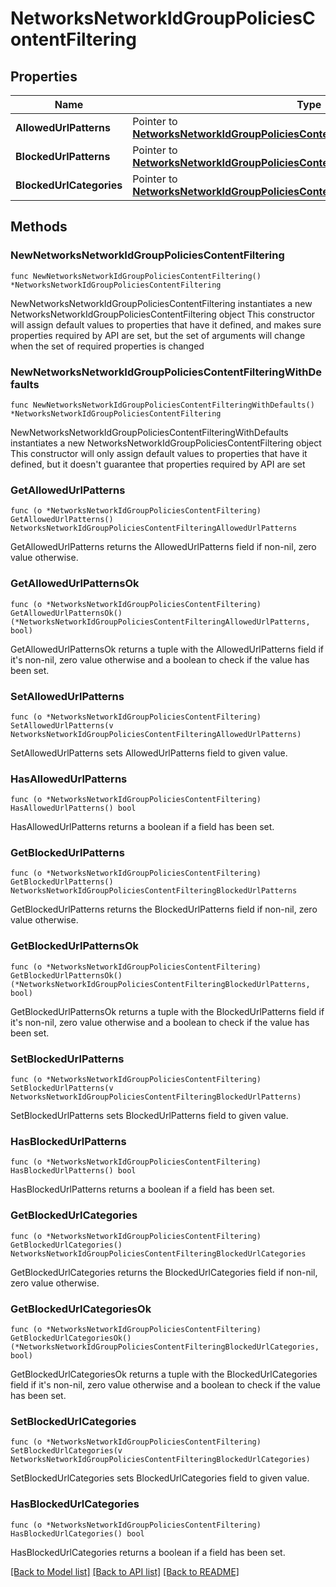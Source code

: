 # NetworksNetworkIdGroupPoliciesContentFiltering

## Properties

Name | Type | Description | Notes
------------ | ------------- | ------------- | -------------
**AllowedUrlPatterns** | Pointer to [**NetworksNetworkIdGroupPoliciesContentFilteringAllowedUrlPatterns**](NetworksNetworkIdGroupPoliciesContentFilteringAllowedUrlPatterns.md) |  | [optional] 
**BlockedUrlPatterns** | Pointer to [**NetworksNetworkIdGroupPoliciesContentFilteringBlockedUrlPatterns**](NetworksNetworkIdGroupPoliciesContentFilteringBlockedUrlPatterns.md) |  | [optional] 
**BlockedUrlCategories** | Pointer to [**NetworksNetworkIdGroupPoliciesContentFilteringBlockedUrlCategories**](NetworksNetworkIdGroupPoliciesContentFilteringBlockedUrlCategories.md) |  | [optional] 

## Methods

### NewNetworksNetworkIdGroupPoliciesContentFiltering

`func NewNetworksNetworkIdGroupPoliciesContentFiltering() *NetworksNetworkIdGroupPoliciesContentFiltering`

NewNetworksNetworkIdGroupPoliciesContentFiltering instantiates a new NetworksNetworkIdGroupPoliciesContentFiltering object
This constructor will assign default values to properties that have it defined,
and makes sure properties required by API are set, but the set of arguments
will change when the set of required properties is changed

### NewNetworksNetworkIdGroupPoliciesContentFilteringWithDefaults

`func NewNetworksNetworkIdGroupPoliciesContentFilteringWithDefaults() *NetworksNetworkIdGroupPoliciesContentFiltering`

NewNetworksNetworkIdGroupPoliciesContentFilteringWithDefaults instantiates a new NetworksNetworkIdGroupPoliciesContentFiltering object
This constructor will only assign default values to properties that have it defined,
but it doesn't guarantee that properties required by API are set

### GetAllowedUrlPatterns

`func (o *NetworksNetworkIdGroupPoliciesContentFiltering) GetAllowedUrlPatterns() NetworksNetworkIdGroupPoliciesContentFilteringAllowedUrlPatterns`

GetAllowedUrlPatterns returns the AllowedUrlPatterns field if non-nil, zero value otherwise.

### GetAllowedUrlPatternsOk

`func (o *NetworksNetworkIdGroupPoliciesContentFiltering) GetAllowedUrlPatternsOk() (*NetworksNetworkIdGroupPoliciesContentFilteringAllowedUrlPatterns, bool)`

GetAllowedUrlPatternsOk returns a tuple with the AllowedUrlPatterns field if it's non-nil, zero value otherwise
and a boolean to check if the value has been set.

### SetAllowedUrlPatterns

`func (o *NetworksNetworkIdGroupPoliciesContentFiltering) SetAllowedUrlPatterns(v NetworksNetworkIdGroupPoliciesContentFilteringAllowedUrlPatterns)`

SetAllowedUrlPatterns sets AllowedUrlPatterns field to given value.

### HasAllowedUrlPatterns

`func (o *NetworksNetworkIdGroupPoliciesContentFiltering) HasAllowedUrlPatterns() bool`

HasAllowedUrlPatterns returns a boolean if a field has been set.

### GetBlockedUrlPatterns

`func (o *NetworksNetworkIdGroupPoliciesContentFiltering) GetBlockedUrlPatterns() NetworksNetworkIdGroupPoliciesContentFilteringBlockedUrlPatterns`

GetBlockedUrlPatterns returns the BlockedUrlPatterns field if non-nil, zero value otherwise.

### GetBlockedUrlPatternsOk

`func (o *NetworksNetworkIdGroupPoliciesContentFiltering) GetBlockedUrlPatternsOk() (*NetworksNetworkIdGroupPoliciesContentFilteringBlockedUrlPatterns, bool)`

GetBlockedUrlPatternsOk returns a tuple with the BlockedUrlPatterns field if it's non-nil, zero value otherwise
and a boolean to check if the value has been set.

### SetBlockedUrlPatterns

`func (o *NetworksNetworkIdGroupPoliciesContentFiltering) SetBlockedUrlPatterns(v NetworksNetworkIdGroupPoliciesContentFilteringBlockedUrlPatterns)`

SetBlockedUrlPatterns sets BlockedUrlPatterns field to given value.

### HasBlockedUrlPatterns

`func (o *NetworksNetworkIdGroupPoliciesContentFiltering) HasBlockedUrlPatterns() bool`

HasBlockedUrlPatterns returns a boolean if a field has been set.

### GetBlockedUrlCategories

`func (o *NetworksNetworkIdGroupPoliciesContentFiltering) GetBlockedUrlCategories() NetworksNetworkIdGroupPoliciesContentFilteringBlockedUrlCategories`

GetBlockedUrlCategories returns the BlockedUrlCategories field if non-nil, zero value otherwise.

### GetBlockedUrlCategoriesOk

`func (o *NetworksNetworkIdGroupPoliciesContentFiltering) GetBlockedUrlCategoriesOk() (*NetworksNetworkIdGroupPoliciesContentFilteringBlockedUrlCategories, bool)`

GetBlockedUrlCategoriesOk returns a tuple with the BlockedUrlCategories field if it's non-nil, zero value otherwise
and a boolean to check if the value has been set.

### SetBlockedUrlCategories

`func (o *NetworksNetworkIdGroupPoliciesContentFiltering) SetBlockedUrlCategories(v NetworksNetworkIdGroupPoliciesContentFilteringBlockedUrlCategories)`

SetBlockedUrlCategories sets BlockedUrlCategories field to given value.

### HasBlockedUrlCategories

`func (o *NetworksNetworkIdGroupPoliciesContentFiltering) HasBlockedUrlCategories() bool`

HasBlockedUrlCategories returns a boolean if a field has been set.


[[Back to Model list]](../README.md#documentation-for-models) [[Back to API list]](../README.md#documentation-for-api-endpoints) [[Back to README]](../README.md)



